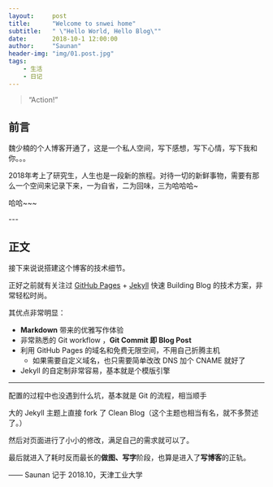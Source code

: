 ```yaml
---
layout:     post
title:      "Welcome to snwei home"
subtitle:   " \"Hello World, Hello Blog\""
date:       2018-10-1 12:00:00
author:     "Saunan"
header-img: "img/01.post.jpg"
tags:
    - 生活
	- 日记
---
```


> “Action!”


## 前言

魏少楠的个人博客开通了，这是一个私人空间，写下感想，写下心情，写下我和你。。。


2018年考上了研究生，人生也是一段新的旅程。对待一切的新鲜事物，需要有那么一个空间来记录下来，一为自省，二为回味，三为哈哈哈~

哈哈~~~

<p id = "build"></p>
---

## 正文

接下来说说搭建这个博客的技术细节。  

正好之前就有关注过 [GitHub Pages](https://pages.github.com/) + [Jekyll](http://jekyllrb.com/) 快速 Building Blog 的技术方案，非常轻松时尚。

其优点非常明显：

* **Markdown** 带来的优雅写作体验
* 非常熟悉的 Git workflow ，**Git Commit 即 Blog Post**
* 利用 GitHub Pages 的域名和免费无限空间，不用自己折腾主机
	* 如果需要自定义域名，也只需要简单改改 DNS 加个 CNAME 就好了
* Jekyll 的自定制非常容易，基本就是个模版引擎

---

配置的过程中也没遇到什么坑，基本就是 Git 的流程，相当顺手

大的 Jekyll 主题上直接 fork 了 Clean Blog（这个主题也相当有名，就不多赘述了。）

然后对页面进行了小小的修改，满足自己的需求就可以了。

最后就进入了耗时反而最长的**做图、写字**阶段，也算是进入了**写博客**的正轨。


—— Saunan 记于 2018.10，天津工业大学
